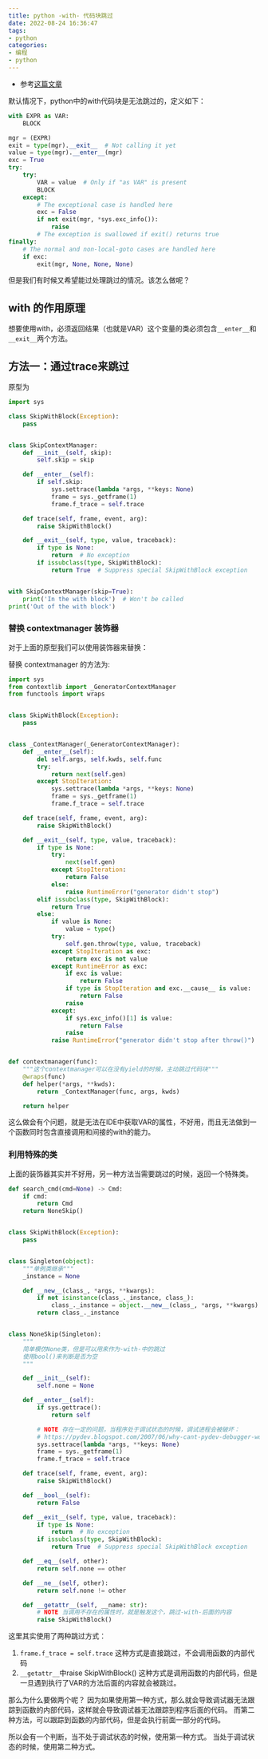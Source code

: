 ```yaml
---
title: python -with- 代码块跳过
date: 2022-08-24 16:36:47
tags:
- python
categories:
- 编程
- python
---
```


- 参考[这篇文章](https://stackoverflow.com/questions/12594148/skipping-execution-of-with-block)

默认情况下，python中的with代码块是无法跳过的，定义如下：

```py
with EXPR as VAR:
    BLOCK
```

```py
mgr = (EXPR)
exit = type(mgr).__exit__  # Not calling it yet
value = type(mgr).__enter__(mgr)
exc = True
try:
    try:
        VAR = value  # Only if "as VAR" is present
        BLOCK
    except:
        # The exceptional case is handled here
        exc = False
        if not exit(mgr, *sys.exc_info()):
            raise
        # The exception is swallowed if exit() returns true
finally:
    # The normal and non-local-goto cases are handled here
    if exc:
        exit(mgr, None, None, None)
```

但是我们有时候又希望能过处理跳过的情况。该怎么做呢？

## with 的作用原理

想要使用with，必须返回结果（也就是VAR）这个变量的类必须包含`__enter__`和`__exit__`两个方法。

## 方法一：通过trace来跳过

原型为

```py
import sys

class SkipWithBlock(Exception):
    pass


class SkipContextManager:
    def __init__(self, skip):
        self.skip = skip

    def __enter__(self):
        if self.skip:
            sys.settrace(lambda *args, **keys: None)
            frame = sys._getframe(1)
            frame.f_trace = self.trace

    def trace(self, frame, event, arg):
        raise SkipWithBlock()

    def __exit__(self, type, value, traceback):
        if type is None:
            return  # No exception
        if issubclass(type, SkipWithBlock):
            return True  # Suppress special SkipWithBlock exception


with SkipContextManager(skip=True):    
    print('In the with block')  # Won't be called
print('Out of the with block')
```

### 替换 contextmanager 装饰器

对于上面的原型我们可以使用装饰器来替换：

替换 contextmanager 的方法为:

```py
import sys
from contextlib import _GeneratorContextManager
from functools import wraps


class SkipWithBlock(Exception):
    pass


class _ContextManager(_GeneratorContextManager):
    def __enter__(self):
        del self.args, self.kwds, self.func
        try:
            return next(self.gen)
        except StopIteration:
            sys.settrace(lambda *args, **keys: None)
            frame = sys._getframe(1)
            frame.f_trace = self.trace

    def trace(self, frame, event, arg):
        raise SkipWithBlock()

    def __exit__(self, type, value, traceback):
        if type is None:
            try:
                next(self.gen)
            except StopIteration:
                return False
            else:
                raise RuntimeError("generator didn't stop")
        elif issubclass(type, SkipWithBlock):
            return True
        else:
            if value is None:
                value = type()
            try:
                self.gen.throw(type, value, traceback)
            except StopIteration as exc:
                return exc is not value
            except RuntimeError as exc:
                if exc is value:
                    return False
                if type is StopIteration and exc.__cause__ is value:
                    return False
                raise
            except:
                if sys.exc_info()[1] is value:
                    return False
                raise
            raise RuntimeError("generator didn't stop after throw()")


def contextmanager(func):
    """这个contextmanager可以在没有yield的时候，主动跳过代码块"""
    @wraps(func)
    def helper(*args, **kwds):
        return _ContextManager(func, args, kwds)

    return helper
```

这么做会有个问题，就是无法在IDE中获取VAR的属性，不好用，而且无法做到一个函数同时包含直接调用和间接的with的能力。

### 利用特殊的类

上面的装饰器其实并不好用，另一种方法当需要跳过的时候，返回一个特殊类。

```py
def search_cmd(cmd=None) -> Cmd:
    if cmd:
        return Cmd 
    return NoneSkip()


class SkipWithBlock(Exception):
    pass


class Singleton(object):
    """单例类继承"""
    _instance = None

    def __new__(class_, *args, **kwargs):
        if not isinstance(class_._instance, class_):
            class_._instance = object.__new__(class_, *args, **kwargs)
        return class_._instance


class NoneSkip(Singleton):
    """
    简单模仿None类，但是可以用来作为-with-中的跳过
    使用bool()来判断是否为空
    """

    def __init__(self):
        self.none = None

    def __enter__(self):
        if sys.gettrace():
            return self

        # NOTE 存在一定的问题，当程序处于调试状态的时候，调试进程会被破坏：
        # https://pydev.blogspot.com/2007/06/why-cant-pydev-debugger-work-with.html
        sys.settrace(lambda *args, **keys: None)
        frame = sys._getframe(1)
        frame.f_trace = self.trace

    def trace(self, frame, event, arg):
        raise SkipWithBlock()

    def __bool__(self):
        return False

    def __exit__(self, type, value, traceback):
        if type is None:
            return  # No exception
        if issubclass(type, SkipWithBlock):
            return True  # Suppress special SkipWithBlock exception

    def __eq__(self, other):
        return self.none == other

    def __ne__(self, other):
        return self.none != other

    def __getattr__(self, __name: str):
        # NOTE 当调用不存在的属性时，就是触发这个，跳过-with-后面的内容
        raise SkipWithBlock()
```

这里其实使用了两种跳过方式：
1. `frame.f_trace = self.trace` 这种方式是直接跳过，不会调用函数的内部代码
2. `__getattr__`中raise SkipWithBlock() 这种方式是调用函数的内部代码，但是一旦遇到执行了VAR的方法后面的内容就会被跳过。

那么为什么要做两个呢？
因为如果使用第一种方式，那么就会导致调试器无法跟踪到函数的内部代码，这样就会导致调试器无法跟踪到程序后面的代码。
而第二种方法，可以跟踪到函数的内部代码，但是会执行前面一部分的代码。

所以会有一个判断，当不处于调试状态的时候，使用第一种方式。
当处于调试状态的时候，使用第二种方式。


